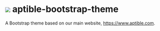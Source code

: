 # ![](http://aptible-media-assets-manual.s3.amazonaws.com/aptible-circle-logo.png) aptible-bootstrap-theme

A Bootstrap theme based on our main website, https://www.aptible.com.
